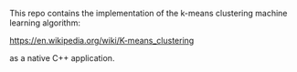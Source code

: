 This repo contains the implementation of the k-means clustering machine learning algorithm:

https://en.wikipedia.org/wiki/K-means_clustering

as a native C++ application.